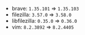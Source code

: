 - brave: `1.35.101` => `1.35.103`
- filezilla: `3.57.0` => `3.58.0`
- libfilezilla: `0.35.0` => `0.36.0`
- vim: `8.2.3892` => `8.2.4405`
